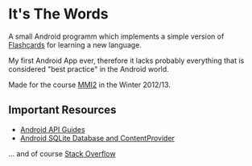 # It's The Words

A small Android programm which implements a simple version of [Flashcards](https://en.wikipedia.org/wiki/Flashcard) for learning a new language. 

My first Android App ever, therefore it lacks probably everything that is considered "best practice" in the Android world.

Made for the course [MMI2](http://www.medien.ifi.lmu.de/lehre/ws1213/mmi2/) in the Winter 2012/13. 

## Important Resources

* [Android API Guides](http://developer.android.com/guide/components/index.html)
* [Android SQLite Database and ContentProvider](http://www.vogella.com/articles/AndroidSQLite/article.html)

... and of course [Stack Overflow](http://stackoverflow.com/)
